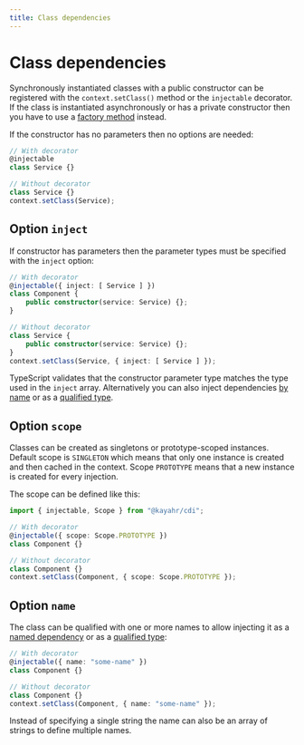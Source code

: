 ```yaml
---
title: Class dependencies
---
```


# Class dependencies

Synchronously instantiated classes with a public constructor can be registered with the `context.setClass()` method or the `injectable` decorator. If the class is instantiated asynchronously or has a private constructor then you have to use a [factory method](./factory-dependencies.md) instead.

If the constructor has no parameters then no options are needed:

```typescript
// With decorator
@injectable
class Service {}

// Without decorator
class Service {}
context.setClass(Service);
```

## Option `inject`

If constructor has parameters then the parameter types must be specified with the `inject` option:

```typescript
// With decorator
@injectable({ inject: [ Service ] })
class Component {
    public constructor(service: Service) {};
}

// Without decorator
class Service {
    public constructor(service: Service) {};
}
context.setClass(Service, { inject: [ Service ] });
```

TypeScript validates that the constructor parameter type matches the type used in the `inject` array. Alternatively you can also inject dependencies [by name](./named-dependencies.md) or as a [qualified type](./qualified-types.md).

## Option `scope`

Classes can be created as singletons or prototype-scoped instances. Default scope is `SINGLETON` which means that only one instance is created and then cached in the context. Scope `PROTOTYPE` means that a new instance is created for every injection.

The scope can be defined like this:

```typescript
import { injectable, Scope } from "@kayahr/cdi";

// With decorator
@injectable({ scope: Scope.PROTOTYPE })
class Component {}

// Without decorator
class Component {}
context.setClass(Component, { scope: Scope.PROTOTYPE });
```

## Option `name`

The class can be qualified with one or more names to allow injecting it as a [named dependency](named-dependencies.md) or as a [qualified type](qualified-types.md):

```typescript
// With decorator
@injectable({ name: "some-name" })
class Component {}

// Without decorator
class Component {}
context.setClass(Component, { name: "some-name" });
```

Instead of specifying a single string the name can also be an array of strings to define multiple names.
